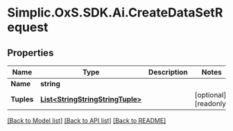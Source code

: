 # Simplic.OxS.SDK.Ai.CreateDataSetRequest

## Properties

Name | Type | Description | Notes
------------ | ------------- | ------------- | -------------
**Name** | **string** |  | 
**Tuples** | [**List&lt;StringStringStringTuple&gt;**](StringStringStringTuple.md) |  | [optional] [readonly] 

[[Back to Model list]](../README.md#documentation-for-models) [[Back to API list]](../README.md#documentation-for-api-endpoints) [[Back to README]](../README.md)

